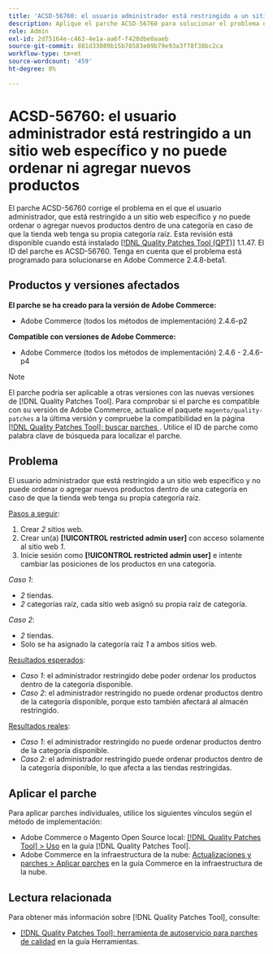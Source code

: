 ```yaml
---
title: 'ACSD-56760: el usuario administrador está restringido a un sitio web específico y no puede ordenar ni agregar nuevos productos'
description: Aplique el parche ACSD-56760 para solucionar el problema de Adobe Commerce en el que el usuario administrador, que está restringido a un sitio web específico y no puede ordenar o agregar nuevos productos dentro de una categoría en caso de que la tienda web tenga su propia categoría raíz.
role: Admin
exl-id: 2d75164e-c463-4e1a-aa6f-f420dbe0aaeb
source-git-commit: 881d33089b15b78583e09b79e93a3f78f38bc2ca
workflow-type: tm+mt
source-wordcount: '459'
ht-degree: 0%

---
```


# ACSD-56760: el usuario administrador está restringido a un sitio web específico y no puede ordenar ni agregar nuevos productos

El parche ACSD-56760 corrige el problema en el que el usuario administrador, que está restringido a un sitio web específico y no puede ordenar o agregar nuevos productos dentro de una categoría en caso de que la tienda web tenga su propia categoría raíz. Esta revisión está disponible cuando está instalado [[!DNL Quality Patches Tool (QPT)]](/help/tools/quality-patches-tool/quality-patches-tool-to-self-serve-quality-patches.md) 1.1.47. El ID del parche es ACSD-56760. Tenga en cuenta que el problema está programado para solucionarse en Adobe Commerce 2.4.8-beta1.

## Productos y versiones afectados

**El parche se ha creado para la versión de Adobe Commerce:**

* Adobe Commerce (todos los métodos de implementación) 2.4.6-p2

**Compatible con versiones de Adobe Commerce:**

* Adobe Commerce (todos los métodos de implementación) 2.4.6 - 2.4.6-p4

>[!NOTE]
>
>El parche podría ser aplicable a otras versiones con las nuevas versiones de [!DNL Quality Patches Tool]. Para comprobar si el parche es compatible con su versión de Adobe Commerce, actualice el paquete `magento/quality-patches` a la última versión y compruebe la compatibilidad en la página [[!DNL Quality Patches Tool]: buscar parches ](https://experienceleague.adobe.com/tools/commerce-quality-patches/index.html). Utilice el ID de parche como palabra clave de búsqueda para localizar el parche.

## Problema

El usuario administrador que está restringido a un sitio web específico y no puede ordenar o agregar nuevos productos dentro de una categoría en caso de que la tienda web tenga su propia categoría raíz.

<u>Pasos a seguir</u>:

1. Crear *2* sitios web.
1. Crear un(a) **[!UICONTROL restricted admin user]** con acceso solamente al sitio web *1*.
1. Inicie sesión como **[!UICONTROL restricted admin user]** e intente cambiar las posiciones de los productos en una categoría.

*Caso 1*:

* *2* tiendas.
* *2* categorías raíz, cada sitio web asignó su propia raíz de categoría.

*Caso 2*:

* *2* tiendas.
* Solo se ha asignado la categoría raíz *1* a ambos sitios web.

<u>Resultados esperados</u>:

* *Caso 1*: el administrador restringido debe poder ordenar los productos dentro de la categoría disponible.
* *Caso 2*: el administrador restringido no puede ordenar productos dentro de la categoría disponible, porque esto también afectará al almacén restringido.

<u>Resultados reales</u>:

* *Caso 1*: el administrador restringido no puede ordenar productos dentro de la categoría disponible.
* *Caso 2*: el administrador restringido puede ordenar productos dentro de la categoría disponible, lo que afecta a las tiendas restringidas.

## Aplicar el parche

Para aplicar parches individuales, utilice los siguientes vínculos según el método de implementación:

* Adobe Commerce o Magento Open Source local: [[!DNL Quality Patches Tool] > Uso](/help/tools/quality-patches-tool/usage.md) en la guía [!DNL Quality Patches Tool].
* Adobe Commerce en la infraestructura de la nube: [Actualizaciones y parches > Aplicar parches](https://experienceleague.adobe.com/docs/commerce-cloud-service/user-guide/develop/upgrade/apply-patches.html) en la guía Commerce en la infraestructura de la nube.

## Lectura relacionada

Para obtener más información sobre [!DNL Quality Patches Tool], consulte:

* [[!DNL Quality Patches Tool]: herramienta de autoservicio para parches de calidad](/help/tools/quality-patches-tool/quality-patches-tool-to-self-serve-quality-patches.md) en la guía Herramientas.
